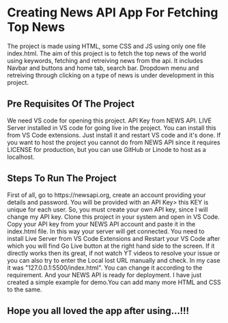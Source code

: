 <h1> Creating News API App For Fetching Top News</h1>
<p> The project is made using HTML, some CSS and JS using only one file index.html. The aim of this project is to fetch the top news of the world using keywords, fetching and retreiving news from the api.
It includes Navbar and buttons and home tab, search bar. Dropdown menu and retreiving through clicking on a type of news is under development in this project.</p>

<h2> Pre Requisites Of The Project</h2>
<p> We need VS code for opening this project.
API Key from NEWS API.
LIVE Server installed in VS code for going live in the project. You can install this from VS Code extensions. Just install it and restart VS code and it's done.
If you want to host the project you cannot do from NEWS API since it requires LICENSE for production, but you can use GitHub or Linode to host as a localhost.</p>

<h2>Steps To Run The Project </h2>
<p>First of all, go to https://newsapi.org, create an account providing your details and password. You will be provided with an API Key> this KEY is unique for each user. So, you must create 
your own API key, since I will change my API key.
Clone this project in your system and open in VS Code.
Copy your API key from your NEWS API account and paste it in the index.html file. In this way your server will get connected.
You need to install Live Server from VS Code Extensions and Restart your VS Code after which you will find Go Live button at the right hand side to the screen.
If it directly works then its great, if not watch YT videos to resolve your issue or you can also try to enter the Local lost URL manually and check. 
In my case it was "127.0.0.1:5500/index.html". You can change it according to the requirement.
And your NEWS API is ready for deployment.
I have just created a simple example for demo.You can add many more HTML and CSS to the same.
</p>

<h2>Hope you all loved the app after using...!!!</h2>
